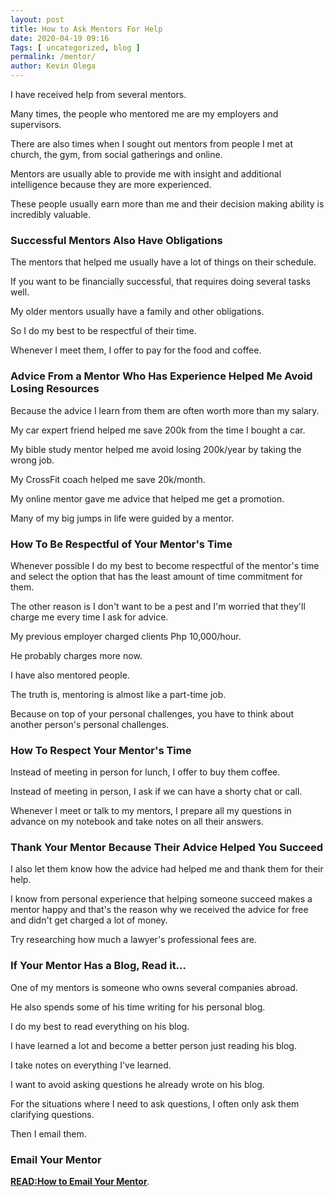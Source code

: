 ```yaml
--- 
layout: post 
title: How to Ask Mentors For Help
date: 2020-04-19 09:16
Tags: [ uncategorized, blog ]
permalink: /mentor/ 
author: Kevin Olega 
--- 
```

I have received help from several mentors.

Many times, the people who mentored me are my employers and supervisors.

There are also times when I sought out mentors from people I met at church, the gym, from social gatherings and online.

Mentors are usually able to provide me with insight and additional intelligence because they are more experienced.

These people usually earn more than me and their decision making ability is incredibly valuable.

### Successful Mentors Also Have Obligations

The mentors  that helped me usually have a lot of things on their schedule. 

If you want to be financially successful, that requires doing several tasks well.

My older mentors usually have a family and other obligations.

So I do my best to be respectful of their time.

Whenever I meet them, I offer to pay for the food and coffee.

### Advice From a Mentor Who Has Experience Helped Me Avoid Losing Resources

Because the advice I learn from them are often worth more than my salary.

My car expert friend helped me save 200k from the time I bought a car.

My bible study mentor helped me avoid losing 200k/year by taking the wrong job.

My CrossFit coach helped me save 20k/month.

My online mentor gave me advice that helped me get a promotion.

Many of my big jumps in life were guided by a mentor.

### How To Be Respectful of Your Mentor's Time

Whenever possible I do my best to become respectful of the mentor's time and select the option that has the least amount of time commitment for them.

The other reason is I don't want to be a pest and I'm worried that they'll charge me every time I ask for advice.

My previous employer charged clients Php 10,000/hour.

He probably charges more now.

I have also mentored people.

The truth is, mentoring is almost like a part-time job.

Because on top of your personal challenges, you have to think about another person's personal challenges.

### How To Respect Your Mentor's Time

Instead of meeting in person for lunch, I offer to buy them coffee.

Instead of meeting in person, I ask if we can have a shorty chat or call.

Whenever I meet or talk to my mentors, I prepare all my questions in advance on my notebook and take notes on all their answers.

### Thank Your Mentor Because Their Advice Helped You Succeed

I also let them know how the advice had helped me and thank them for their help.

I know from personal experience that helping someone succeed makes a mentor happy and that's the reason why we received the advice for free and didn't get charged a lot of money.

Try researching how much a lawyer's professional fees are.

### If Your Mentor Has a Blog, Read it...

One of my mentors is someone who owns several companies abroad.

He also spends some of his time writing for his personal blog.

I do my best to read everything on his blog.

I have learned a lot and become a better person just reading his blog.

I take notes on everything I've learned.

I want to avoid asking questions he already wrote on his blog.

For the situations where I need to ask questions, I often only ask them clarifying questions.

Then I email them.


### Email Your Mentor 

**[READ:How to Email Your Mentor](https://callcentertrainingtips.com/ementor/)**.